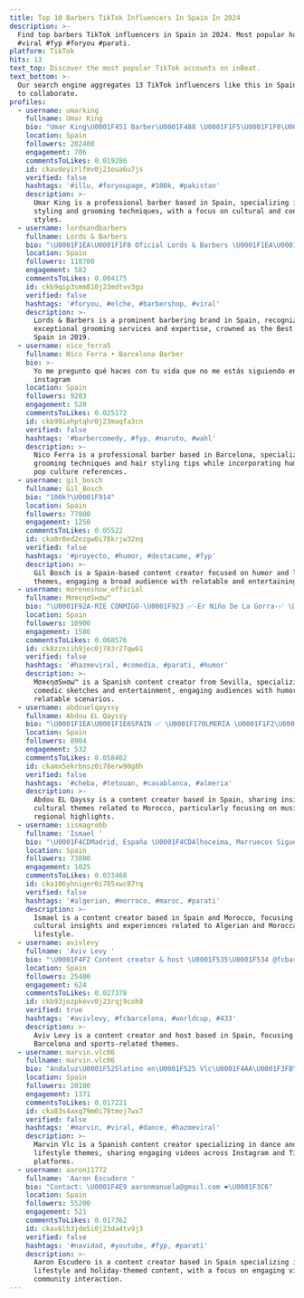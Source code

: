 ```yaml
---
title: Top 10 Barbers TikTok Influencers In Spain In 2024
description: >-
  Find top barbers TikTok influencers in Spain in 2024. Most popular hashtags:
  #viral #fyp #foryou #parati.
platform: TikTok
hits: 13
text_top: Discover the most popular TikTok accounts on inBeat.
text_bottom: >-
  Our search engine aggregates 13 TikTok influencers like this in Spain for you
  to collaborate.
profiles:
  - username: umarking
    fullname: Umar King
    bio: "Umar King\U0001F451 Barber\U0001F488 \U0001F1F5\U0001F1F0\U0001F1EA\U0001F1E6"
    location: Spain
    followers: 202400
    engagement: 706
    commentsToLikes: 0.019286
    id: ckavdeyirlfmv0j23oua6u7js
    verified: false
    hashtags: '#illu, #foryoupage, #100k, #pakistan'
    description: >-
      Umar King is a professional barber based in Spain, specializing in hair
      styling and grooming techniques, with a focus on cultural and contemporary
      styles.
  - username: lordsandbarbers
    fullname: Lords & Barbers
    bio: "\U0001F1EA\U0001F1F8 Oficial Lords & Barbers \U0001F1EA\U0001F1F8 \U0001F3C6 F. BEST BARBER SPAIN 2019 \U0001F3C6"
    location: Spain
    followers: 118700
    engagement: 582
    commentsToLikes: 0.004175
    id: ckb9qip3smm810j23mdtvv3gu
    verified: false
    hashtags: '#foryou, #elche, #barbershop, #viral'
    description: >-
      Lords & Barbers is a prominent barbering brand in Spain, recognized for
      exceptional grooming services and expertise, crowned as the Best Barber in
      Spain in 2019.
  - username: nico_ferra5
    fullname: Nico Ferra • Barcelona Barber
    bio: >-
      Yo me pregunto qué haces con tu vida que no me estás siguiendo en
      instagram
    location: Spain
    followers: 9203
    engagement: 520
    commentsToLikes: 0.025172
    id: ckb99iahptqhr0j23maqfa3cn
    verified: false
    hashtags: '#barbercomedy, #fyp, #naruto, #wahl'
    description: >-
      Nico Ferra is a professional barber based in Barcelona, specializing in
      grooming techniques and hair styling tips while incorporating humor and
      pop culture references.
  - username: gil_bosch
    fullname: Gil_Bosch
    bio: "100k?\U0001F914"
    location: Spain
    followers: 77800
    engagement: 1250
    commentsToLikes: 0.05522
    id: cka0r0ed2ezgw0i78krjw32eq
    verified: false
    hashtags: '#proyecto, #humor, #destacame, #fyp'
    description: >-
      Gil Bosch is a Spain-based content creator focused on humor and lifestyle
      themes, engaging a broad audience with relatable and entertaining posts.
  - username: morenoshow_official
    fullname: MσяєησSнσω™
    bio: "\U0001F92A-RIE CONMIGO-\U0001F923 ✅-Er Niño De La Gorra-✅ \U0001F1EA\U0001F1F8(SEVILLA)\U0001F1EA\U0001F1F8 \U0001F51DSIGUEME\U0001F51D ⬇️Mira⬇"
    location: Spain
    followers: 10900
    engagement: 1586
    commentsToLikes: 0.068576
    id: ck8zzniih9jec0j783r27qw61
    verified: false
    hashtags: '#hazmeviral, #comedia, #parati, #humor'
    description: >-
      MσяєησSнσω™ is a Spanish content creator from Sevilla, specializing in
      comedic sketches and entertainment, engaging audiences with humor and
      relatable scenarios.
  - username: abdouelqayssy
    fullname: Abdou EL Qayssy
    bio: "\U0001F1EA\U0001F1E6SPAIN ✅ \U0001F170️LMERÍA \U0001F1F2\U0001F1E6MAROC ✅ KENITRA ❤alhamdulilah❤ \U0001F64F\U0001F64F10k\U0001F64F\U0001F64F"
    location: Spain
    followers: 8904
    engagement: 532
    commentsToLikes: 0.058462
    id: ckamx5ekrbnsz0i78erw90g8h
    verified: false
    hashtags: '#cheba, #tetouan, #casablanca, #almeria'
    description: >-
      Abdou EL Qayssy is a content creator based in Spain, sharing insights on
      cultural themes related to Morocco, particularly focusing on music and
      regional highlights.
  - username: iismagrebb
    fullname: 'Ismael '
    bio: "\U0001F4CDMadrid, España \U0001F4CDAlhoceima, Marruecos Sigueme por Ig : @iismagrebb"
    location: Spain
    followers: 73800
    engagement: 1025
    commentsToLikes: 0.033468
    id: cka106yhniger0i785xwc87rq
    verified: false
    hashtags: '#algerian, #morroco, #maroc, #parati'
    description: >-
      Ismael is a content creator based in Spain and Morocco, focusing on
      cultural insights and experiences related to Algerian and Moroccan
      lifestyle.
  - username: avivlevy
    fullname: 'Aviv Levy '
    bio: "\U0001F4F2 Content creator & host \U0001F535\U0001F534 @fcbarcelona"
    location: Spain
    followers: 25400
    engagement: 624
    commentsToLikes: 0.027378
    id: ckb93jozpkevv0j23rqj9coh9
    verified: true
    hashtags: '#avivlevy, #fcbarcelona, #worldcup, #433'
    description: >-
      Aviv Levy is a content creator and host based in Spain, focusing on FC
      Barcelona and sports-related themes.
  - username: marvin.vlc06
    fullname: marvin.vlc06
    bio: "Andaluz\U0001F525latino en\U0001F525 Vlc\U0001F4AA\U0001F3FB\U0001F525 2cuenta de instagram:Marvin.vlc06_tiktok 25k?"
    location: Spain
    followers: 20100
    engagement: 1371
    commentsToLikes: 0.017221
    id: cka83s4axq79m0i78tmoj7wx7
    verified: false
    hashtags: '#marvin, #viral, #dance, #hazmeviral'
    description: >-
      Marvin Vlc is a Spanish content creator specializing in dance and
      lifestyle themes, sharing engaging videos across Instagram and TikTok
      platforms.
  - username: aaron11772
    fullname: 'Aaron Escudero '
    bio: "Contact: \U0001F4E9 aaronmanuela@gmail.com ❤️\U0001F3C6"
    location: Spain
    followers: 55200
    engagement: 521
    commentsToLikes: 0.017362
    id: ckav6lh3jde5i0j23da4tv9j3
    verified: false
    hashtags: '#navidad, #youtube, #fyp, #parati'
    description: >-
      Aaron Escudero is a content creator based in Spain specializing in
      lifestyle and holiday-themed content, with a focus on engaging videos and
      community interaction.
---
```


